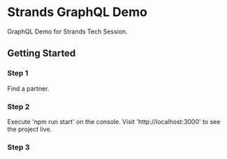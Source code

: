 # Strands GraphQL Demo
GraphQL Demo for Strands Tech Session.


## Getting Started

### Step 1

Find a partner. 

### Step 2

Execute 'npm run start' on the console. Visit 'http://localhost:3000' to see the project live. 

### Step 3

